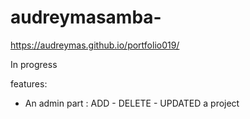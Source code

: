 # audreymasamba- 
https://audreymas.github.io/portfolio019/

In progress 

features:
* An admin part : ADD - DELETE - UPDATED a project
